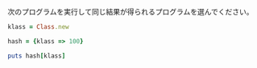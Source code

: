 次のプログラムを実行して同じ結果が得られるプログラムを選んでください。

```ruby
klass = Class.new

hash = {klass => 100}

puts hash[klass]
```